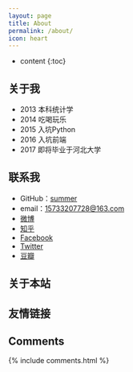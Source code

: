 ```yaml
---
layout: page
title: About
permalink: /about/
icon: heart
---
```


* content
{:toc}

## 关于我

* 2013  本科统计学
* 2014  吃喝玩乐
* 2015  入坑Python
* 2016  入坑前端
* 2017  即将毕业于河北大学

## 联系我

* GitHub：[summer](https://github.com/summerboys)
* email：15733207728@163.com
* [微博](www.weibo.com)
* [知乎](https://www.zhihu.com)
* [Facebook](https://facebook.com)
* [Twitter](https://twitter.com)
* [豆瓣](https://www.douban.com)

## 关于本站

## 友情链接

## Comments

{% include comments.html %}
